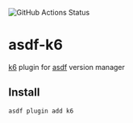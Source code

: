 ![GitHub Actions Status](https://github.com/grimoh/asdf-k6/workflows/Main%20workflow/badge.svg?branch=master)

# asdf-k6

[k6](https://github.com/grafana/k6) plugin for [asdf](https://github.com/asdf-vm/asdf) version manager

## Install
```
asdf plugin add k6
```
